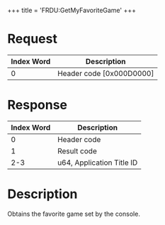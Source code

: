 +++
title = 'FRDU:GetMyFavoriteGame'
+++

# Request

| Index Word | Description                |
|------------|----------------------------|
| 0          | Header code \[0x000D0000\] |

# Response

| Index Word | Description               |
|------------|---------------------------|
| 0          | Header code               |
| 1          | Result code               |
| 2-3        | u64, Application Title ID |

# Description

Obtains the favorite game set by the console.
